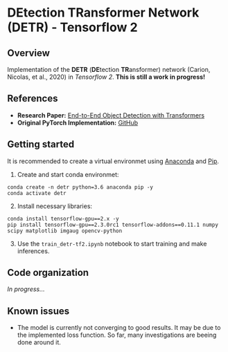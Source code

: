 # DEtection TRansformer Network (DETR) - Tensorflow 2

## Overview
Implementation of the **DETR** (**DE**tection **TR**ansformer) network (Carion, Nicolas, et al., 2020) in *Tensorflow 2*.
**This is still a work in progress!**

## References
- **Research Paper:** [End-to-End Object Detection with Transformers](https://arxiv.org/abs/2005.12872)
- **Original PyTorch Implementation:** [GitHub](https://github.com/facebookresearch/detr)

## Getting started
It is recommended to create a virtual environmet using [Anaconda](https://anaconda.org/) and [Pip](https://pypi.org/).

1. Create and start conda environmet:
```
conda create -n detr python=3.6 anaconda pip -y
conda activate detr
```

2. Install necessary libraries:
```
conda install tensorflow-gpu==2.x -y
pip install tensorflow-gpu==2.3.0rc1 tensorflow-addons==0.11.1 numpy scipy matplotlib imgaug opencv-python
```

3. Use the ```train_detr-tf2.ipynb``` notebook to start training and make inferences.

## Code organization
*In progress...*

## Known issues
- The model is currently not converging to good results. It may be due to the implemented loss function. So far, many investigations are beeing done around it.
